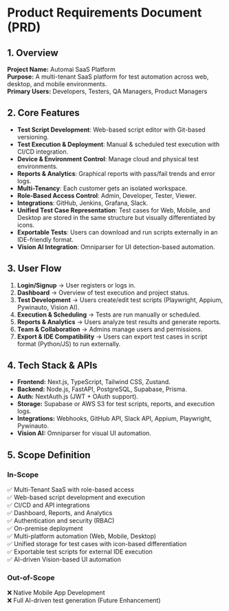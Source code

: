 # Product Requirements Document (PRD)

## 1. Overview

**Project Name:** Automai SaaS Platform  
**Purpose:** A multi-tenant SaaS platform for test automation across web, desktop, and mobile environments.  
**Primary Users:** Developers, Testers, QA Managers, Product Managers

## 2. Core Features

- **Test Script Development**: Web-based script editor with Git-based versioning.
- **Test Execution & Deployment**: Manual & scheduled test execution with CI/CD integration.
- **Device & Environment Control**: Manage cloud and physical test environments.
- **Reports & Analytics**: Graphical reports with pass/fail trends and error logs.
- **Multi-Tenancy**: Each customer gets an isolated workspace.
- **Role-Based Access Control**: Admin, Developer, Tester, Viewer.
- **Integrations**: GitHub, Jenkins, Grafana, Slack.
- **Unified Test Case Representation**: Test cases for Web, Mobile, and Desktop are stored in the same structure but visually differentiated by icons.
- **Exportable Tests**: Users can download and run scripts externally in an IDE-friendly format.
- **Vision AI Integration**: Omniparser for UI detection-based automation.

## 3. User Flow

1. **Login/Signup** → User registers or logs in.
2. **Dashboard** → Overview of test execution and project status.
3. **Test Development** → Users create/edit test scripts (Playwright, Appium, Pywinauto, Vision AI).
4. **Execution & Scheduling** → Tests are run manually or scheduled.
5. **Reports & Analytics** → Users analyze test results and generate reports.
6. **Team & Collaboration** → Admins manage users and permissions.
7. **Export & IDE Compatibility** → Users can export test cases in script format (Python/JS) to run externally.

## 4. Tech Stack & APIs

- **Frontend:** Next.js, TypeScript, Tailwind CSS, Zustand.
- **Backend:** Node.js, FastAPI, PostgreSQL, Supabase, Prisma.
- **Auth:** NextAuth.js (JWT + OAuth support).
- **Storage:** Supabase or AWS S3 for test scripts, reports, and execution logs.
- **Integrations:** Webhooks, GitHub API, Slack API, Appium, Playwright, Pywinauto.
- **Vision AI:** Omniparser for visual UI automation.

## 5. Scope Definition

### In-Scope

✅ Multi-Tenant SaaS with role-based access  
✅ Web-based script development and execution  
✅ CI/CD and API integrations  
✅ Dashboard, Reports, and Analytics  
✅ Authentication and security (RBAC)  
✅ On-premise deployment  
✅ Multi-platform automation (Web, Mobile, Desktop)  
✅ Unified storage for test cases with icon-based differentiation  
✅ Exportable test scripts for external IDE execution  
✅ AI-driven Vision-based UI automation

### Out-of-Scope

❌ Native Mobile App Development  
❌ Full AI-driven test generation (Future Enhancement)
